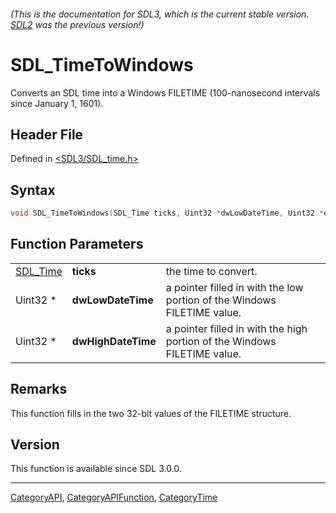 ###### (This is the documentation for SDL3, which is the current stable version. [SDL2](https://wiki.libsdl.org/SDL2/) was the previous version!)
# SDL_TimeToWindows

Converts an SDL time into a Windows FILETIME (100-nanosecond intervals since January 1, 1601).

## Header File

Defined in [<SDL3/SDL_time.h>](https://github.com/libsdl-org/SDL/blob/main/include/SDL3/SDL_time.h)

## Syntax

```c
void SDL_TimeToWindows(SDL_Time ticks, Uint32 *dwLowDateTime, Uint32 *dwHighDateTime);
```

## Function Parameters

|                      |                    |                                                                          |
| -------------------- | ------------------ | ------------------------------------------------------------------------ |
| [SDL_Time](SDL_Time) | **ticks**          | the time to convert.                                                     |
| Uint32 *             | **dwLowDateTime**  | a pointer filled in with the low portion of the Windows FILETIME value.  |
| Uint32 *             | **dwHighDateTime** | a pointer filled in with the high portion of the Windows FILETIME value. |

## Remarks

This function fills in the two 32-bit values of the FILETIME structure.

## Version

This function is available since SDL 3.0.0.

----
[CategoryAPI](CategoryAPI), [CategoryAPIFunction](CategoryAPIFunction), [CategoryTime](CategoryTime)

